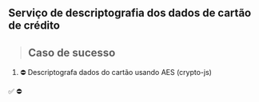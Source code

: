 ## Serviço de descriptografia dos dados de cartão de crédito

> ## Caso de sucesso

1. ⛔ Descriptografa dados do cartão usando AES (crypto-js)

✅
⛔